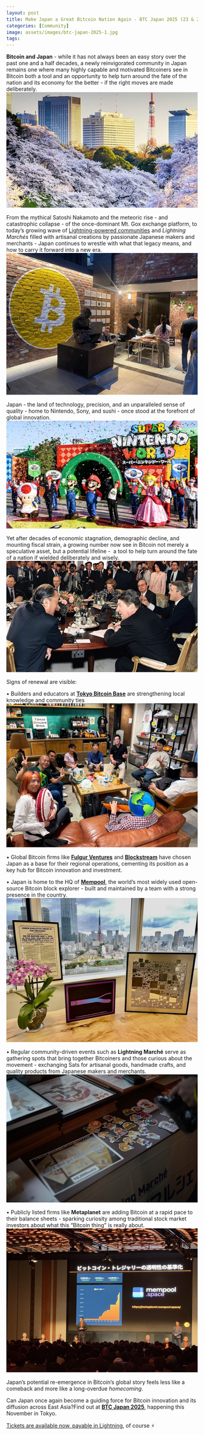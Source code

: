 ```yaml
---
layout: post
title: Make Japan a Great Bitcoin Nation Again - BTC Japan 2025 (23 & 24 Nov 2025)
categories: [Community]
image: assets/images/btc-japan-2025-1.jpg
tags:
---
```

**Bitcoin and Japan** - while it has not always been an easy story over the past one and a half decades, a newly reinvigorated community in Japan remains one where many highly capable and motivated Bitcoiners see in Bitcoin both a tool and an opportunity to help turn around the fate of the nation and its economy for the better - if the right moves are made deliberately.
![alt text](../assets/images/btc-japan-2025-2.jpg)

From the mythical Satoshi Nakamoto and the meteoric rise - and catastrophic collapse - of the once-dominant Mt. Gox exchange platform, to today’s growing wave of [Lightning-powered communities](https://www.diamondhands.community/en) and _Lightning Marchés_ filled with artisanal creations by passionate Japanese makers and merchants - Japan continues to wrestle with what that legacy means, and how to carry it forward into a new era.
![alt text](../assets/images/btc-japan-2025-4.jpg)

Japan - the land of technology, precision, and an unparalleled sense of quality - home to Nintendo, Sony, and sushi - once stood at the forefront of global innovation. 
![alt text](../assets/images/btc-japan-2025-5.jpg)

Yet after decades of economic stagnation, demographic decline, and mounting fiscal strain, a growing number now see in Bitcoin not merely a speculative asset, but a potential lifeline -  a tool to help turn around the fate of a nation if wielded deliberately and wisely.
![alt text](../assets/images/btc-japan-2025-8.jpg)

Signs of renewal are visible:

• Builders and educators at [**Tokyo Bitcoin Base**](https://tokyobitcoin.space/en/) are strengthening local knowledge and community ties
![alt text](../assets/images/btc-japan-2025-6.jpg)

• Global Bitcoin firms like [**Fulgur Ventures**](https://fulgur.ventures/) and [**Blockstream**](https://blockstream.com/) have chosen Japan as a base for their regional operations, cementing its position as a key hub for Bitcoin innovation and investment.

• Japan is home to the HQ of [**Mempool**,](http://mempool.space) the world’s most widely used open-source Bitcoin block explorer - built and maintained by a team with a strong presence in the country.
![alt text](../assets/images/btc-japan-2025-9.jpg)

• Regular community-driven events such as **Lightning Marché** serve as gathering spots that bring together Bitcoiners and those curious about the movement - exchanging Sats for artisanal goods, handmade crafts, and quality products from Japanese makers and merchants.
![alt text](../assets/images/btc-japan-2025-3.jpg)

• Publicly listed firms like **Metaplanet** are adding Bitcoin at a rapid pace to their balance sheets - sparking curiosity among traditional stock market investors about what this “Bitcoin thing” is really about.
![alt text](../assets/images/btc-japan-2025-7.jpg)

Japan’s potential re-emergence in Bitcoin’s global story feels less like a comeback and more like a long-overdue _homecoming_.

Can Japan once again become a guiding force for Bitcoin innovation and its diffusion across East Asia?Find out at [**BTC Japan 2025**](https://btc-jpn.com/en), happening this November in Tokyo.

[Tickets are available now, payable in Lightning](https://btc-jpn.com/en#tickets), of course ⚡